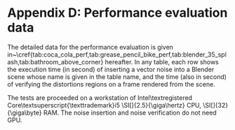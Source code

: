 # Appendix D: Performance evaluation data

The detailed data for the performance evaluation is given in~\cref{tab:coca_cola_perf,tab:grease_pencil_bike_perf,tab:blender_35_splash,tab:bathroom_above_corner} hereafter. In any table, each row  shows the execution time (in second) of inserting a vector noise into a Blender scene whose name is given in the table name, and the time (also in second) of verifying the distortions regions on a frame rendered from the scene.

The tests are proceeded on a workstation of Intel\textregistered Core\textsuperscript{\texttrademark}i5 \SI[]{2.5}{\giga\hertz} CPU, \SI[]{32}{\giga\byte} RAM. The noise insertion and noise verification do not need GPU.